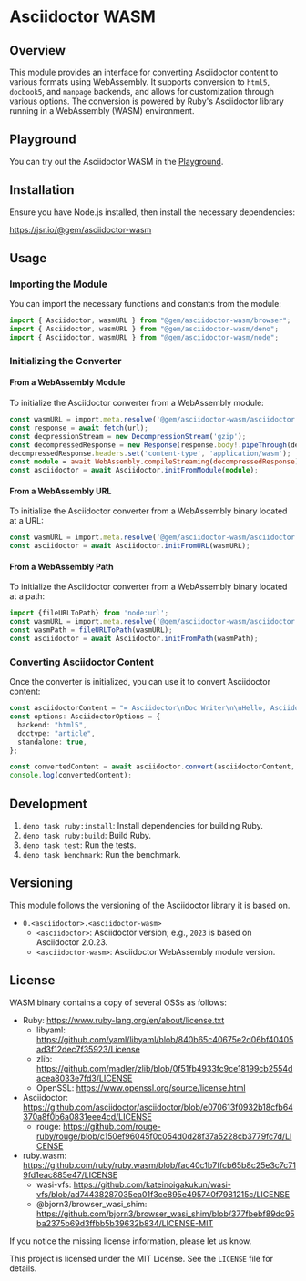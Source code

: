 # Asciidoctor WASM

## Overview

This module provides an interface for converting Asciidoctor content to various formats using WebAssembly.
It supports conversion to `html5`, `docbook5`, and `manpage` backends, and allows for customization through various options.
The conversion is powered by Ruby's Asciidoctor library running in a WebAssembly (WASM) environment.

## Playground

You can try out the Asciidoctor WASM in the [Playground](https://tani.github.io/asciidoctor-wasm/).

## Installation

Ensure you have Node.js installed, then install the necessary dependencies:

https://jsr.io/@gem/asciidoctor-wasm

## Usage

### Importing the Module

You can import the necessary functions and constants from the module:

```typescript
import { Asciidoctor, wasmURL } from "@gem/asciidoctor-wasm/browser";
import { Asciidoctor, wasmURL } from "@gem/asciidoctor-wasm/deno";
import { Asciidoctor, wasmURL } from "@gem/asciidoctor-wasm/node";
```

### Initializing the Converter

#### From a WebAssembly Module

To initialize the Asciidoctor converter from a WebAssembly module:

```typescript
const wasmURL = import.meta.resolve('@gem/asciidoctor-wasm/asciidoctor.wasm.gz');
const response = await fetch(url);
const decpressionStream = new DecompressionStream('gzip');
const decompressedResponse = new Response(response.body!.pipeThrough(decpressionStream));
decompressedResponse.headers.set('content-type', 'application/wasm');
const module = await WebAssembly.compileStreaming(decompressedResponse);
const asciidoctor = await Asciidoctor.initFromModule(module);
```

#### From a WebAssembly URL

To initialize the Asciidoctor converter from a WebAssembly binary located at a URL:

```typescript
const wasmURL = import.meta.resolve('@gem/asciidoctor-wasm/asciidoctor.wasm.gz');
const asciidoctor = await Asciidoctor.initFromURL(wasmURL);
```

#### From a WebAssembly Path

To initialize the Asciidoctor converter from a WebAssembly binary located at a path:

```typescript
import {fileURLToPath} from 'node:url';
const wasmURL = import.meta.resolve('@gem/asciidoctor-wasm/asciidoctor.wasm.gz');
const wasmPath = fileURLToPath(wasmURL);
const asciidoctor = await Asciidoctor.initFromPath(wasmPath);
```

### Converting Asciidoctor Content

Once the converter is initialized, you can use it to convert Asciidoctor content:

```typescript
const asciidoctorContent = "= Asciidoctor\nDoc Writer\n\nHello, Asciidoctor!";
const options: AsciidoctorOptions = {
  backend: "html5",
  doctype: "article",
  standalone: true,
};

const convertedContent = await asciidoctor.convert(asciidoctorContent, options);
console.log(convertedContent);
```

## Development

1. `deno task ruby:install`: Install dependencies for building Ruby.
2. `deno task ruby:build`: Build Ruby.
3. `deno task test`: Run the tests.
4. `deno task benchmark`: Run the benchmark.

## Versioning

This module follows the versioning of the Asciidoctor library it is based on.

- `0.<asciidoctor>.<asciidoctor-wasm>`
    - `<asciidoctor>`: Asciidoctor version; e.g., `2023` is based on Asciidoctor 2.0.23.
    - `<asciidoctor-wasm>`: Asciidoctor WebAssembly module version.

## License

WASM binary contains a copy of several OSSs as follows:

- Ruby: https://www.ruby-lang.org/en/about/license.txt
    - libyaml: https://github.com/yaml/libyaml/blob/840b65c40675e2d06bf40405ad3f12dec7f35923/License
    - zlib: https://github.com/madler/zlib/blob/0f51fb4933fc9ce18199cb2554dacea8033e7fd3/LICENSE
    - OpenSSL: https://www.openssl.org/source/license.html
- Asciidoctor: https://github.com/asciidoctor/asciidoctor/blob/e070613f0932b18cfb64370a8f0b6a0831eee4cd/LICENSE
    - rouge: https://github.com/rouge-ruby/rouge/blob/c150ef96045f0c054d0d28f37a5228cb3779fc7d/LICENSE
- ruby.wasm: https://github.com/ruby/ruby.wasm/blob/fac40c1b7ffcb65b8c25e3c7c719fd1eac885e47/LICENSE
    - wasi-vfs: https://github.com/kateinoigakukun/wasi-vfs/blob/ad74438287035ea01f3ce895e495740f7981215c/LICENSE
    - @bjorn3/browser_wasi_shim: https://github.com/bjorn3/browser_wasi_shim/blob/377fbebf89dc95ba2375b69d3ffbb5b39632b834/LICENSE-MIT

If you notice the missing license information, please let us know.

This project is licensed under the MIT License. See the `LICENSE` file for details.
